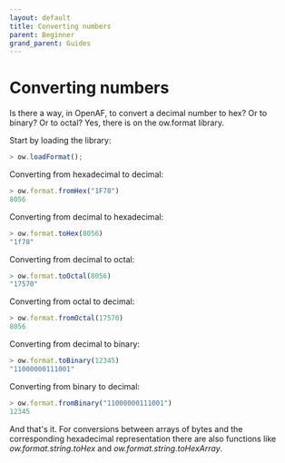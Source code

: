 ```yaml
---
layout: default
title: Converting numbers
parent: Beginner
grand_parent: Guides
---
```


# Converting numbers

Is there a way, in OpenAF, to convert a decimal number to hex? Or to binary? Or to octal? Yes, there is on the ow.format library.

Start by loading the library:
````javascript
> ow.loadFormat();
````

Converting from hexadecimal to decimal:

````javascript
> ow.format.fromHex("1F78")
8056
````

Converting from decimal to hexadecimal:

````javascript
> ow.format.toHex(8056)
"1f78"
````

Converting from decimal to octal:

````javascript
> ow.format.toOctal(8056)
"17570"
````

Converting from octal to decimal:

````javascript
> ow.format.fromOctal(17570)
8056
````

Converting from decimal to binary:

````javascript
> ow.format.toBinary(12345)
"11000000111001"
````

Converting from binary to decimal:

````javascript
> ow.format.fromBinary("11000000111001")
12345
````

And that's it. For conversions between arrays of bytes and the corresponding hexadecimal representation there are also functions like _ow.format.string.toHex_ and _ow.format.string.toHexArray_.
